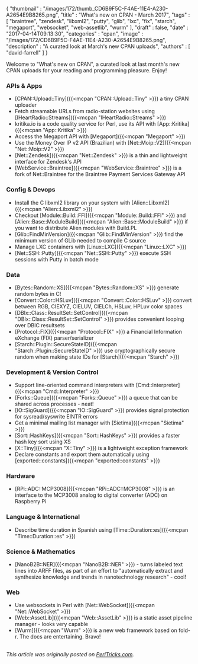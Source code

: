 {
   "thumbnail" : "/images/172/thumb_CD6B9F5C-F4AE-11E4-A230-A2654E9B8265.png",
   "title" : "What's new on CPAN - March 2017",
   "tags" : [
      "braintree",
      "zendesk",
      "libxml2",
      "putty",
      "glib",
      "lxc",
      "fix",
      "starch",
      "megaport",
      "websocket",
      "web-assetlib",
      "wurm"
   ],
   "draft" : false,
   "date" : "2017-04-14T09:13:30",
   "categories" : "cpan",
   "image" : "/images/172/CD6B9F5C-F4AE-11E4-A230-A2654E9B8265.png",
   "description" : "A curated look at March's new CPAN uploads",
   "authors" : [
      "david-farrell"
   ]
}


Welcome to "What's new on CPAN", a curated look at last month's new CPAN uploads for your reading and programming pleasure. Enjoy!

### APIs & Apps
* [CPAN::Upload::Tiny]({{<mcpan "CPAN::Upload::Tiny" >}}) a tiny CPAN uploader
* Fetch streamable URLs from radio-station websites using [IHeartRadio::Streams]({{<mcpan "IHeartRadio::Streams" >}})
* kritika.io is a code quality service for Perl, use its API with [App::Kritika]({{<mcpan "App::Kritika" >}})
* Access the Megaport API with [Megaport]({{<mcpan "Megaport" >}})
* Use the Money Over IP v2 API (Brazilian) with [Net::Moip::V2]({{<mcpan "Net::Moip::V2" >}})
* [Net::Zendesk]({{<mcpan "Net::Zendesk" >}}) is a thin and lightweight interface for Zendesk's API
* [WebService::Braintree]({{<mcpan "WebService::Braintree" >}}) is a fork of Net::Braintree for the Braintree Payment Services Gateway API


### Config & Devops
* Install the C libxml2 library on your system with [Alien::Libxml2]({{<mcpan "Alien::Libxml2" >}})
* Checkout [Module::Build::FFI]({{<mcpan "Module::Build::FFI" >}}) and [Alien::Base::ModuleBuild]({{<mcpan "Alien::Base::ModuleBuild" >}}) if you want to distribute Alien modules with Build.PL
* [Glib::FindMinVersion]({{<mcpan "Glib::FindMinVersion" >}}) find the minimum version of GLib needed to compile C source
* Manage LXC containers with [Linux::LXC]({{<mcpan "Linux::LXC" >}})
* [Net::SSH::Putty]({{<mcpan "Net::SSH::Putty" >}}) execute SSH sessions with Putty in batch mode


### Data
* [Bytes::Random::XS]({{<mcpan "Bytes::Random::XS" >}}) generate random bytes in C!
* [Convert::Color::HSLuv]({{<mcpan "Convert::Color::HSLuv" >}}) convert between RGB, CIEXYZ, CIELUV, CIELCh, HSLuv, HPLuv color spaces
* [DBIx::Class::ResultSet::SetControl]({{<mcpan "DBIx::Class::ResultSet::SetControl" >}}) provides convenient looping over DBIC resultsets
* [Protocol::FIX]({{<mcpan "Protocol::FIX" >}}) a Financial Information eXchange (FIX) parser/serializer
* [Starch::Plugin::SecureStateID]({{<mcpan "Starch::Plugin::SecureStateID" >}}) use cryptographically secure random when making state IDs for [Starch]({{<mcpan "Starch" >}})


### Development & Version Control
* Support line-oriented command interpreters with [Cmd::Interpreter]({{<mcpan "Cmd::Interpreter" >}})
* [Forks::Queue]({{<mcpan "Forks::Queue" >}})  a queue that can be shared across processes - neat!
* [IO::SigGuard]({{<mcpan "IO::SigGuard" >}}) provides signal protection for sysread/syswrite EINTR errors
* Get a minimal mailing list manager with [Sietima]({{<mcpan "Sietima" >}})
* [Sort::HashKeys]({{<mcpan "Sort::HashKeys" >}}) provides a faster hash key sort using XS
* [X::Tiny]({{<mcpan "X::Tiny" >}}) is a lightweight exception framework
* Declare constants and export them automatically using [exported::constants]({{<mcpan "exported::constants" >}})


### Hardware
* [RPi::ADC::MCP3008]({{<mcpan "RPi::ADC::MCP3008" >}}) is an interface to the MCP3008 analog to digital converter (ADC) on Raspberry Pi


### Language & International
* Describe time duration in Spanish using [Time::Duration::es]({{<mcpan "Time::Duration::es" >}})


### Science & Mathematics
* [NanoB2B::NER]({{<mcpan "NanoB2B::NER" >}}) - turns labeled text lines into ARFF files, as part of an effort to "automatically extract and synthesize knowledge and trends in nanotechnology research" - cool!


### Web
* Use websockets in Perl with [Net::WebSocket]({{<mcpan "Net::WebSocket" >}})
* [Web::AssetLib]({{<mcpan "Web::AssetLib" >}}) is a static asset pipeline manager - looks very capable
* [Wurm]({{<mcpan "Wurm" >}}) is a new web framework based on fold-r. The docs are entertaining. Bravo!

\
*This article was originally posted on [PerlTricks.com](http://perltricks.com).*
